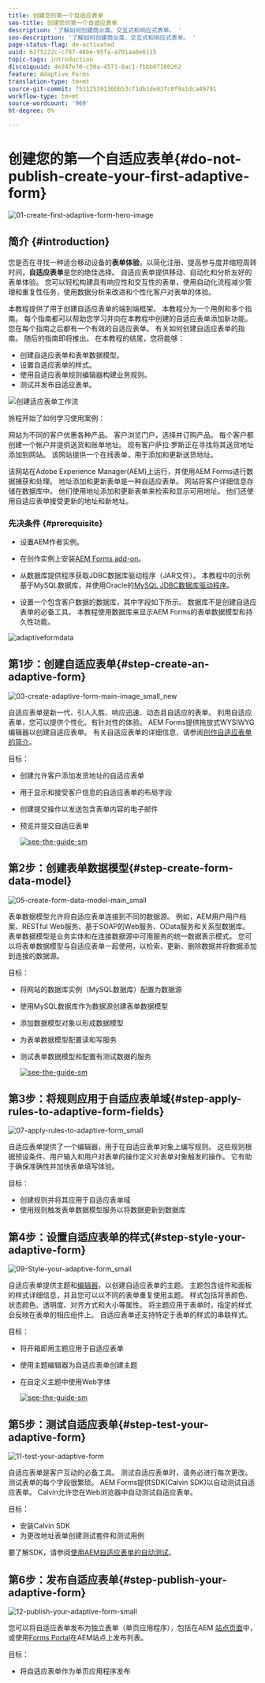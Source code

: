 ```yaml
---
title: 创建您的第一个自适应表单
seo-title: 创建您的第一个自适应表单
description: '了解如何创建商业类、交互式和响应式表单。 '
seo-description: '了解如何创建商业类、交互式和响应式表单。 '
page-status-flag: de-activated
uuid: 62f5222c-c787-46be-95fa-a701aa0e6115
topic-tags: introduction
discoiquuid: 4e247e70-c50a-4571-8ac1-fbbb07100262
feature: Adaptive Forms
translation-type: tm+mt
source-git-commit: 75312539136bb53cf1db1de03fc0f9a1dca49791
workflow-type: tm+mt
source-wordcount: '969'
ht-degree: 0%

---
```



# 创建您的第一个自适应表单{#do-not-publish-create-your-first-adaptive-form}

![01-create-first-adaptive-form-hero-image](assets/01-create-first-adaptive-form-hero-image.png)

## 简介 {#introduction}

您是否在寻找一种适合移动设备的&#x200B;**表单体验**，以简化注册、提高参与度并缩短周转时间，**自适应表单**&#x200B;是您的绝佳选择。 自适应表单提供移动、自动化和分析友好的表单体验。 您可以轻松构建具有响应性和交互性的表单，使用自动化流程减少管理和重复性任务，使用数据分析来改进和个性化客户对表单的体验。

本教程提供了用于创建自适应表单的端到端框架。 本教程分为一个用例和多个指南。 每个指南都可以帮助您学习并向在本教程中创建的自适应表单添加新功能。 您在每个指南之后都有一个有效的自适应表单。 有关如何创建自适应表单的指南。 随后的指南即将推出。 在本教程的结尾，您将能够：

* 创建自适应表单和表单数据模型。
* 设置自适应表单的样式。
* 使用自适应表单规则编辑器构建业务规则。
* 测试并发布自适应表单。

![创建适应表单工作流](assets/create-daptive-form-workflow.png)

旅程开始了如何学习使用案例：

网站为不同的客户优惠各种产品。 客户浏览门户，选择并订购产品。 每个客户都创建一个帐户并提供送货和账单地址。 现有客户萨拉·罗斯正在寻找将其送货地址添加到网站。 该网站提供一个在线表单，用于添加和更新送货地址。

该网站在Adobe Experience Manager(AEM)上运行，并使用AEM Forms进行数据捕获和处理。 地址添加和更新表单是一种自适应表单。 网站将客户详细信息存储在数据库中。 他们使用地址添加和更新表单来检索和显示可用地址。 他们还使用自适应表单接受更新的地址和新地址。

### 先决条件 {#prerequisite}

* 设置AEM作者实例。
* 在创作实例上安装[AEM Forms add-on](/help/forms/using/installing-configuring-aem-forms-osgi.md)。
* 从数据库提供程序获取JDBC数据库驱动程序（JAR文件）。 本教程中的示例基于MySQL数据库，并使用Oracle的[MySQL JDBC数据库驱动程序](https://dev.mysql.com/downloads/connector/j/5.1.html)。

* 设置一个包含客户数据的数据库，其中字段如下所示。 数据库不是创建自适应表单的必备工具。 本教程使用数据库来显示AEM Forms的表单数据模型和持久性功能。

![adaptiveformdata](assets/adaptiveformdata.png)

## 第1步：创建自适应表单{#step-create-an-adaptive-form}

![03-create-adaptive-form-main-image_small_new](assets/03-create-adaptive-form-main-image_small_new.png)

自适应表单是新一代、引人入胜、响应迅速、动态且自适应的表单。 利用自适应表单，您可以提供个性化、有针对性的体验。 AEM Forms提供拖放式WYSIWYG编辑器以创建自适应表单。 有关自适应表单的详细信息，请参阅[创作自适应表单的简介](/help/forms/using/introduction-forms-authoring.md)。

目标：

* 创建允许客户添加发货地址的自适应表单
* 用于显示和接受客户信息的自适应表单的布局字段
* 创建提交操作以发送包含表单内容的电子邮件
* 预览并提交自适应表单

   [ ![see-the-guide-sm](assets/see-the-guide-sm.png)](create-adaptive-form.md)

## 第2步：创建表单数据模型{#step-create-form-data-model}

![05-create-form-data-model-main_small](assets/05-create-form-data-model-main_small.png)

表单数据模型允许将自适应表单连接到不同的数据源。 例如，AEM用户用户档案、RESTful Web服务、基于SOAP的Web服务、OData服务和关系型数据库。 表单数据模型是业务实体和在连接数据源中可用服务的统一数据表示模式。 您可以将表单数据模型与自适应表单一起使用，以检索、更新、删除数据并将数据添加到连接的数据源。

目标：

* 将网站的数据库实例（MySQL数据库）配置为数据源
* 使用MySQL数据库作为数据源创建表单数据模型
* 添加数据模型对象以形成数据模型
* 为表单数据模型配置读和写服务
* 测试表单数据模型和配置有测试数据的服务

   [ ![see-the-guide-sm](assets/see-the-guide-sm.png)](create-form-data-model.md)

## 第3步：将规则应用于自适应表单域{#step-apply-rules-to-adaptive-form-fields}

![07-apply-rules-to-adaptive-form_small](assets/07-apply-rules-to-adaptive-form_small.png)

自适应表单提供了一个编辑器，用于在自适应表单对象上编写规则。 这些规则根据预设条件、用户输入和用户对表单的操作定义对表单对象触发的操作。 它有助于确保准确性并加快表单填写体验。

目标：

* 创建规则并将其应用于自适应表单域
* 使用规则触发表单数据模型服务以将数据更新到数据库

## 第4步：设置自适应表单的样式{#step-style-your-adaptive-form}

![09-Style-your-adaptive-form_small](assets/09-Style-your-adaptive-form_small.png)

自适应表单提供主题和[编辑器](/help/forms/using/themes.md)，以创建自适应表单的主题。 主题包含组件和面板的样式详细信息，并且您可以以不同的表单重复使用主题。 样式包括背景颜色、状态颜色、透明度、对齐方式和大小等属性。 将主题应用于表单时，指定的样式会反映在表单的相应组件上。 自适应表单还支持特定于表单的样式的串联样式。

目标：

* 将开箱即用主题应用于自适应表单
* 使用主题编辑器为自适应表单创建主题
* 在自定义主题中使用Web字体

   [ ![see-the-guide-sm](assets/see-the-guide-sm.png)](style-your-adaptive-form.md)

## 第5步：测试自适应表单{#step-test-your-adaptive-form}

![11-test-your-adaptive-form](assets/11-test-your-adaptive-form.png)

自适应表单是客户互动的必备工具。 测试自适应表单时，请务必进行每次更改。 测试表单的每个字段很繁琐。 AEM Forms提供SDK(Calvin SDK)以自动测试自适应表单。 Calvin允许您在Web浏览器中自动测试自适应表单。

目标：

* 安装Calvin SDK
* 为更改地址表单创建测试套件和测试用例

要了解SDK，请参阅[使用AEM自适应表单的自动测试](/help/forms/using/calvin.md)。

## 第6步：发布自适应表单{#step-publish-your-adaptive-form}

![12-publish-your-adaptive-form-small](assets/12-publish-your-adaptive-form-_small.png)

您可以将自适应表单发布为独立表单（单页应用程序），包括在AEM [站点页面](/help/forms/using/embed-adaptive-form-aem-sites.md)中，或使用[Forms Portal](/help/forms/using/introduction-publishing-forms.md)在AEM站点上发布列表。

目标：

* 将自适应表单作为单页应用程序发布

